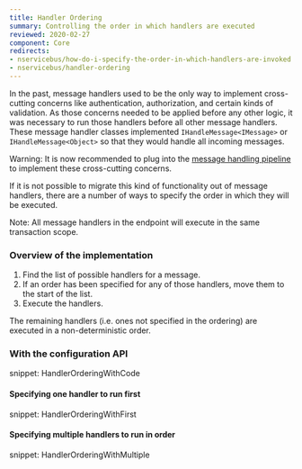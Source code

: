 ```yaml
---
title: Handler Ordering
summary: Controlling the order in which handlers are executed
reviewed: 2020-02-27
component: Core
redirects:
- nservicebus/how-do-i-specify-the-order-in-which-handlers-are-invoked
- nservicebus/handler-ordering
---
```


In the past, message handlers used to be the only way to implement cross-cutting concerns like authentication, authorization, and certain kinds of validation. As those concerns needed to be applied before any other logic, it was necessary to run those handlers before all other message handlers. These message handler classes implemented `IHandleMessage<IMessage>` or `IHandleMessage<Object>` so that they would handle all incoming messages.

Warning: It is now recommended to plug into the [message handling pipeline](/nservicebus/pipeline/) to implement these cross-cutting concerns.

If it is not possible to migrate this kind of functionality out of message handlers, there are a number of ways to specify the order in which they will be executed. 

Note: All message handlers in the endpoint will execute in the same transaction scope. 

### Overview of the implementation

 1. Find the list of possible handlers for a message.
 1. If an order has been specified for any of those handlers, move them to the start of the list.
 1. Execute the handlers.

The remaining handlers (i.e. ones not specified in the ordering) are executed in a non-deterministic order.


### With the configuration API

snippet: HandlerOrderingWithCode


#### Specifying one handler to run first

snippet: HandlerOrderingWithFirst


#### Specifying multiple handlers to run in order

snippet: HandlerOrderingWithMultiple
